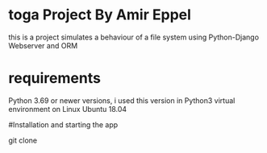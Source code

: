 # toga Project By Amir Eppel

this is a project simulates a behaviour of a file system using Python-Django Webserver and ORM

# requirements

Python 3.69 or newer versions, i used this version in Python3 virtual environment on Linux Ubuntu 18.04

#Installation and starting the app

git clone 


